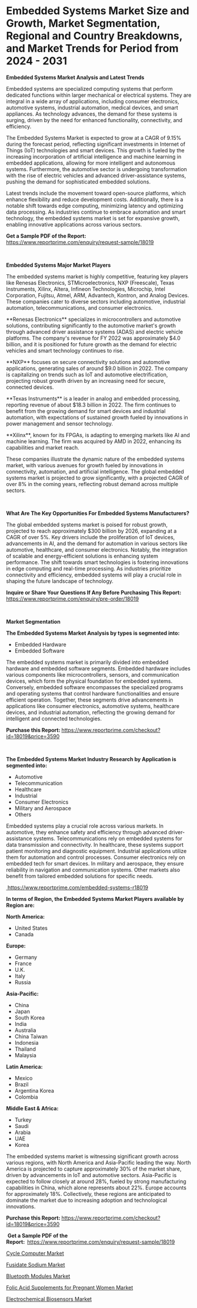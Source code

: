 <p><h1>Embedded Systems Market Size and Growth, Market Segmentation, Regional and Country Breakdowns, and Market Trends for Period from 2024 -  2031</h1></p><p><strong>Embedded Systems Market Analysis and Latest Trends</strong></p>
<p><p>Embedded systems are specialized computing systems that perform dedicated functions within larger mechanical or electrical systems. They are integral in a wide array of applications, including consumer electronics, automotive systems, industrial automation, medical devices, and smart appliances. As technology advances, the demand for these systems is surging, driven by the need for enhanced functionality, connectivity, and efficiency.</p><p>The Embedded Systems Market is expected to grow at a CAGR of 9.15% during the forecast period, reflecting significant investments in Internet of Things (IoT) technologies and smart devices. This growth is fueled by the increasing incorporation of artificial intelligence and machine learning in embedded applications, allowing for more intelligent and autonomous systems. Furthermore, the automotive sector is undergoing transformation with the rise of electric vehicles and advanced driver-assistance systems, pushing the demand for sophisticated embedded solutions.</p><p>Latest trends include the movement toward open-source platforms, which enhance flexibility and reduce development costs. Additionally, there is a notable shift towards edge computing, minimizing latency and optimizing data processing. As industries continue to embrace automation and smart technology, the embedded systems market is set for expansive growth, enabling innovative applications across various sectors.</p></p>
<p><strong>Get a Sample PDF of the Report:&nbsp;</strong> <a href="https://www.reportprime.com/enquiry/request-sample/18019?utm_campaign=13&utm_medium=2&utm_source=Github&utm_content=ia&utm_term=20112024&utm_id=embedded-systems">https://www.reportprime.com/enquiry/request-sample/18019</a></p>
<p>&nbsp;</p>
<p><strong>Embedded Systems Major Market Players</strong></p>
<p><p>The embedded systems market is highly competitive, featuring key players like Renesas Electronics, STMicroelectronics, NXP (Freescale), Texas Instruments, Xilinx, Altera, Infineon Technologies, Microchip, Intel Corporation, Fujitsu, Atmel, ARM, Advantech, Kontron, and Analog Devices. These companies cater to diverse sectors including automotive, industrial automation, telecommunications, and consumer electronics.</p><p>**Renesas Electronics** specializes in microcontrollers and automotive solutions, contributing significantly to the automotive market's growth through advanced driver assistance systems (ADAS) and electric vehicle platforms. The company's revenue for FY 2022 was approximately $4.0 billion, and it is positioned for future growth as the demand for electric vehicles and smart technology continues to rise.</p><p>**NXP** focuses on secure connectivity solutions and automotive applications, generating sales of around $9.0 billion in 2022. The company is capitalizing on trends such as IoT and automotive electrification, projecting robust growth driven by an increasing need for secure, connected devices.</p><p>**Texas Instruments** is a leader in analog and embedded processing, reporting revenue of about $18.3 billion in 2022. The firm continues to benefit from the growing demand for smart devices and industrial automation, with expectations of sustained growth fueled by innovations in power management and sensor technology.</p><p>**Xilinx**, known for its FPGAs, is adapting to emerging markets like AI and machine learning. The firm was acquired by AMD in 2022, enhancing its capabilities and market reach.</p><p>These companies illustrate the dynamic nature of the embedded systems market, with various avenues for growth fueled by innovations in connectivity, automation, and artificial intelligence. The global embedded systems market is projected to grow significantly, with a projected CAGR of over 8% in the coming years, reflecting robust demand across multiple sectors.</p></p>
<p>&nbsp;</p>
<p><strong>What Are The Key Opportunities For Embedded Systems Manufacturers?</strong></p>
<p><p>The global embedded systems market is poised for robust growth, projected to reach approximately $300 billion by 2026, expanding at a CAGR of over 5%. Key drivers include the proliferation of IoT devices, advancements in AI, and the demand for automation in various sectors like automotive, healthcare, and consumer electronics. Notably, the integration of scalable and energy-efficient solutions is enhancing system performance. The shift towards smart technologies is fostering innovations in edge computing and real-time processing. As industries prioritize connectivity and efficiency, embedded systems will play a crucial role in shaping the future landscape of technology.</p></p>
<p><strong>Inquire or Share Your Questions If Any Before Purchasing This Report:</strong> <a href="https://www.reportprime.com/enquiry/pre-order/18019?utm_campaign=13&utm_medium=2&utm_source=Github&utm_content=ia&utm_term=20112024&utm_id=embedded-systems">https://www.reportprime.com/enquiry/pre-order/18019</a></p>
<p>&nbsp;</p>
<p><strong>Market Segmentation</strong></p>
<p><strong>The Embedded Systems Market Analysis by types is segmented into:</strong></p>
<p><ul><li>Embedded Hardware</li><li>Embedded Software</li></ul></p>
<p><p>The embedded systems market is primarily divided into embedded hardware and embedded software segments. Embedded hardware includes various components like microcontrollers, sensors, and communication devices, which form the physical foundation for embedded systems. Conversely, embedded software encompasses the specialized programs and operating systems that control hardware functionalities and ensure efficient operation. Together, these segments drive advancements in applications like consumer electronics, automotive systems, healthcare devices, and industrial automation, reflecting the growing demand for intelligent and connected technologies.</p></p>
<p><strong>Purchase this Report:&nbsp;</strong><a href="https://www.reportprime.com/checkout?id=18019&price=3590&utm_campaign=13&utm_medium=2&utm_source=Github&utm_content=ia&utm_term=20112024&utm_id=embedded-systems">https://www.reportprime.com/checkout?id=18019&price=3590</a></p>
<p>&nbsp;</p>
<p><strong>The Embedded Systems Market Industry Research by Application is segmented into:</strong></p>
<p><ul><li>Automotive</li><li>Telecommunication</li><li>Healthcare</li><li>Industrial</li><li>Consumer Electronics</li><li>Military and Aerospace</li><li>Others</li></ul></p>
<p><p>Embedded systems play a crucial role across various markets. In automotive, they enhance safety and efficiency through advanced driver-assistance systems. Telecommunications rely on embedded systems for data transmission and connectivity. In healthcare, these systems support patient monitoring and diagnostic equipment. Industrial applications utilize them for automation and control processes. Consumer electronics rely on embedded tech for smart devices. In military and aerospace, they ensure reliability in navigation and communication systems. Other markets also benefit from tailored embedded solutions for specific needs.</p></p>
<p><a href="https://www.reportprime.com/embedded-systems-r18019?utm_campaign=13&utm_medium=2&utm_source=Github&utm_content=ia&utm_term=20112024&utm_id=embedded-systems">&nbsp;https://www.reportprime.com/embedded-systems-r18019</a></p>
<p><strong>In terms of Region, the Embedded Systems Market Players available by Region are:</strong></p>
<p>
    <p> <strong> North America: </strong>
        <ul>
            <li>United States</li>
            <li>Canada</li>
        </ul>
        </p> 
    <p> <strong> Europe: </strong>
        <ul>
            <li>Germany</li>
            <li>France</li>
            <li>U.K.</li>
            <li>Italy</li>
            <li>Russia</li>
        </ul>
        </p> 
    <p> <strong> Asia-Pacific: </strong>
        <ul>
            <li>China</li>
            <li>Japan</li>
            <li>South Korea</li>
            <li>India</li>
            <li>Australia</li>
            <li>China Taiwan</li>
            <li>Indonesia</li>
            <li>Thailand</li>
            <li>Malaysia</li>
        </ul>
        </p> 
    <p> <strong> Latin America: </strong>
        <ul>
            <li>Mexico</li>
            <li>Brazil</li>
            <li>Argentina Korea</li>
            <li>Colombia</li>
        </ul>
        </p> 
    <p> <strong> Middle East & Africa: </strong>
        <ul>
            <li>Turkey</li>
            <li>Saudi</li>
            <li>Arabia</li>
            <li>UAE</li>
            <li>Korea</li>
        </ul>
    </p>
    </p>
<p><p>The embedded systems market is witnessing significant growth across various regions, with North America and Asia-Pacific leading the way. North America is projected to capture approximately 30% of the market share, driven by advancements in IoT and automotive sectors. Asia-Pacific is expected to follow closely at around 28%, fueled by strong manufacturing capabilities in China, which alone represents about 22%. Europe accounts for approximately 18%. Collectively, these regions are anticipated to dominate the market due to increasing adoption and technological innovations.</p></p>
<p><strong>Purchase this Report: </strong><a href="https://www.reportprime.com/checkout?id=18019&price=3590&utm_campaign=13&utm_medium=2&utm_source=Github&utm_content=ia&utm_term=20112024&utm_id=embedded-systems">https://www.reportprime.com/checkout?id=18019&price=3590</a></p>
<p>&nbsp;<strong>Get a Sample PDF of the Report:&nbsp;&nbsp;</strong><a href="https://www.reportprime.com/enquiry/request-sample/18019?utm_campaign=13&utm_medium=2&utm_source=Github&utm_content=ia&utm_term=20112024&utm_id=embedded-systems">https://www.reportprime.com/enquiry/request-sample/18019</a></p>
<p><strong></strong></p>
<p><p><a href="https://github.com/JakirUddin511/Market-Research-Report-List-1/blob/main/cycle-computer-market.md?utm_campaign=13&utm_medium=2&utm_source=Github&utm_content=ia&utm_term=20112024&utm_id=embedded-systems">Cycle Computer Market</a></p><p><a href="https://issuu.com/reportprime-2/docs/fusidate-sodium-market-size-2030.pp_8b3b5a1a57ab86?utm_campaign=13&utm_medium=2&utm_source=Github&utm_content=ia&utm_term=20112024&utm_id=embedded-systems">Fusidate Sodium Market</a></p><p><a href="https://github.com/ChiragRP21/Market-Research-Report-List-6/blob/main/bluetooth-modules-market.md?utm_campaign=13&utm_medium=2&utm_source=Github&utm_content=ia&utm_term=20112024&utm_id=embedded-systems">Bluetooth Modules Market</a></p><p><a href="https://issuu.com/reportprime-2/docs/folic-acid-supplements-for-pregnant_08ab68c652c0a1?utm_campaign=13&utm_medium=2&utm_source=Github&utm_content=ia&utm_term=20112024&utm_id=embedded-systems">Folic Acid Supplements for Pregnant Women Market</a></p><p><a href="https://www.linkedin.com/pulse/precise-information-electrochemical-biosensors-market-size-7sede?utm_campaign=13&utm_medium=2&utm_source=Github&utm_content=ia&utm_term=20112024&utm_id=embedded-systems">Electrochemical Biosensors Market</a></p></p>